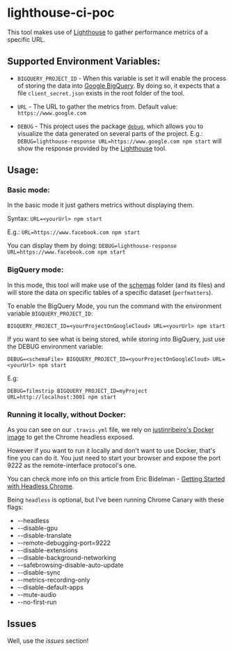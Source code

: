 # lighthouse-ci-poc

This tool makes use of [Lighthouse](https://github.com/GoogleChrome/lighthouse) to gather performance metrics of a specific URL.

## Supported Environment Variables:

* `BIGQUERY_PROJECT_ID` - When this variable is set it will enable the process of storing the data into [Google BigQuery](https://cloud.google.com/bigquery/what-is-bigquery). By doing so, it expects that a file `client_secret.json` exists in the root folder of the tool.

* `URL` - The URL to gather the metrics from. Default value: `https://www.google.com`

* `DEBUG` - This project uses the package [`debug`](https://github.com/visionmedia/debug), which allows you to visualize the data generated on several parts of the project. E.g.: `DEBUG=lighthouse-response URL=https://www.google.com npm start` will show the response provided by the [Lighthouse](https://github.com/GoogleChrome/lighthouse) tool.

## Usage:

### Basic mode:

In the basic mode it just gathers metrics without displaying them.

Syntax: `URL=<yourUrl> npm start`

E.g.: `URL=https://www.facebook.com npm start`

You can display them by doing: `DEBUG=lighthouse-response URL=https://www.facebook.com npm start`

### BigQuery mode:

In this mode, this tool will make use of the [schemas](https://github.com/mAiNiNfEcTiOn/lighthouse-ci-poc/tree/master/schemas) folder (and its files) and will store the data on specific tables of a specific dataset (`perfmatters`).

To enable the BigQuery Mode, you run the command with the environment variable `BIGQUERY_PROJECT_ID`:

`BIGQUERY_PROJECT_ID=<yourProjectOnGoogleCloud> URL=<yourUrl> npm start`

If you want to see what is being stored, while storing into BigQuery, just use the DEBUG environment variable:

`DEBUG=<schemaFile> BIGQUERY_PROJECT_ID=<yourProjectOnGoogleCloud> URL=<yourUrl> npm start`

E.g:

`DEBUG=filmstrip BIGQUERY_PROJECT_ID=myProject URL=http://localhost:3001 npm start`


### Running it locally, without Docker:

As you can see on our `.travis.yml` file, we rely on [justinribeiro's Docker image](https://hub.docker.com/r/justinribeiro/chrome-headless/) to get the Chrome headless exposed.

However if you want to run it locally and don't want to use Docker, that's fine you can do it. You just need to start your browser and expose the port 9222 as the remote-interface protocol's one.

You can check more info on this article from Eric Bidelman - [Getting Started with Headless Chrome](https://developers.google.com/web/updates/2017/04/headless-chrome#cli).

Being `headless` is optional, but I've been running Chrome Canary with these flags:

* --headless
* --disable-gpu
* --disable-translate
* --remote-debugging-port=9222
* --disable-extensions
* --disable-background-networking
* --safebrowsing-disable-auto-update
* --disable-sync
* --metrics-recording-only
* --disable-default-apps
* --mute-audio
* --no-first-run


## Issues

Well, use the _issues_ section!